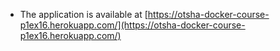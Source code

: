 - The application is available at [https://otsha-docker-course-p1ex16.herokuapp.com/](https://otsha-docker-course-p1ex16.herokuapp.com/)
